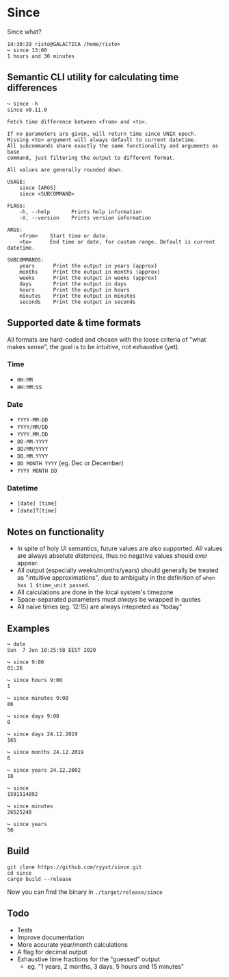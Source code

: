 # Since

Since what?

```
14:30:29 risto@GALACTICA /home/risto>
↪ since 13:00
1 hours and 30 minutes
```


## Semantic CLI utility for calculating time differences

```
↪ since -h
since v0.11.0

Fetch time difference between <from> and <to>.

If no parameters are given, will return time since UNIX epoch.
Missing <to> argument will always default to current datetime.
All subcommands share exactly the same functionality and arguments as base
command, just filtering the output to different format.

All values are generally rounded down.

USAGE:
    since [ARGS]
    since <SUBCOMMAND>

FLAGS:
    -h, --help       Prints help information
    -V, --version    Prints version information

ARGS:
    <from>    Start time or date.
    <to>      End time or date, for custom range. Default is current datetime.

SUBCOMMANDS:
    years      Print the output in years (approx)
    months     Print the output in months (approx)
    weeks      Print the output in weeks (approx)
    days       Print the output in days
    hours      Print the output in hours
    minutes    Print the output in minutes
    seconds    Print the output in seconds
```


## Supported date & time formats

All formats are hard-coded and chosen with the loose criteria of "what makes sense", the goal is to be
intuitive, not exhaustive (yet).

### Time
- `HH:MM`
- `HH:MM:SS`

### Date
- `YYYY-MM-DD`
- `YYYY/MM/DD`
- `YYYY.MM.DD`
- `DD-MM-YYYY`
- `DD/MM/YYYY`
- `DD.MM.YYYY`
- `DD MONTH YYYY` (eg. Dec or December)
- `YYYY MONTH DD`

### Datetime
- `[date] [time]`
- `[date]T[time]`


## Notes on functionality

- In spite of holy UI semantics, future values are also supported. All values are always absolute
  *distances*, thus no negative values should ever appear.
- All output (especially weeks/months/years) should generally be treated as "intuitive approximations",
  due to ambiguity in the definition of `when has 1 $time_unit passed`.
- All calculations are done in the local system's timezone
- Space-separated parameters must *always* be wrapped in quotes
- All naive times (eg. 12:15) are always intepreted as "today"


## Examples

```
↪ date
Sun  7 Jun 10:25:58 EEST 2020

↪ since 9:00
01:26

↪ since hours 9:00
1

↪ since minutes 9:00
86

↪ since days 9:00
0

↪ since days 24.12.2019
165

↪ since months 24.12.2019
6

↪ since years 24.12.2002
18

↪ since
1591514892

↪ since minutes
26525248

↪ since years
50
```


## Build

```
git clone https://github.com/ryyst/since.git
cd since
cargo build --release
```

Now you can find the binary in `./target/release/since`


## Todo

- Tests
- Improve documentation
- More accurate year/month calculations
- A flag for decimal output
- Exhaustive time fractions for the "guessed" output
  - eg. "1 years, 2 months, 3 days, 5 hours and 15 minutes"
